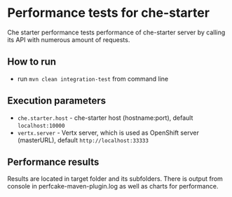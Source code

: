 # Performance tests for che-starter
Che starter performance tests performance of che-starter server by calling its API with numerous amount of requests.

## How to run
- run `mvn clean integration-test` from command line

## Execution parameters
- `che.starter.host` - che-starter host (hostname:port), default `localhost:10000`
- `vertx.server` - Vertx server, which is used as OpenShift server (masterURL), default `http://localhost:33333`

## Performance results
Results are located in target folder and its subfolders. There is output from console in perfcake-maven-plugin.log as well as charts for performance.